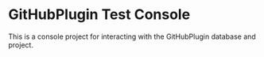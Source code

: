 ﻿# GitHubPlugin Test Console

This is a console project for interacting with the GitHubPlugin database and project.